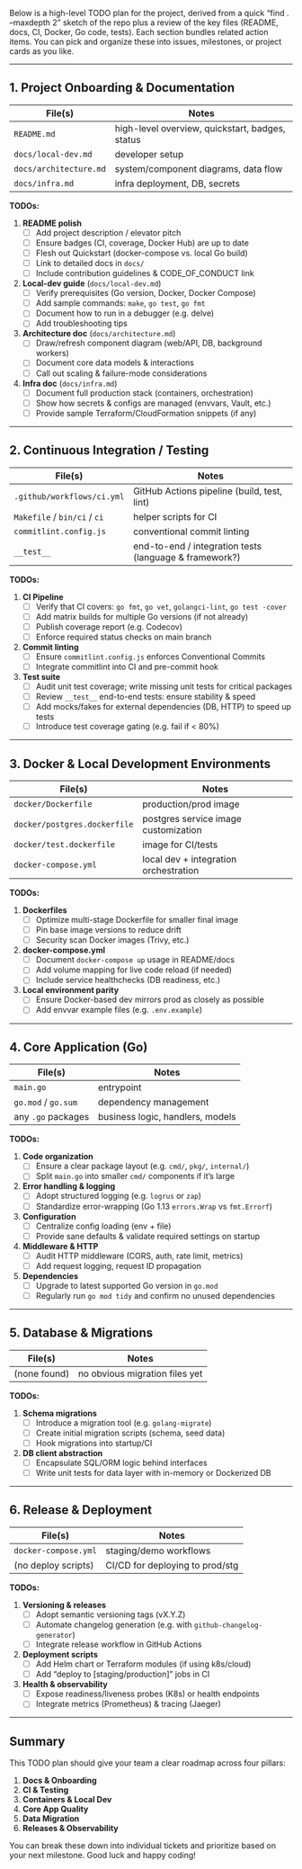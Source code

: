 Below is a high-level TODO plan for the project, derived from a quick “find . –maxdepth 2” sketch of the repo plus a review of the key files (README, docs, CI, Docker, Go code, tests).  Each section bundles related action items.  You can pick and organize these into issues, milestones, or project cards as you like.

---

## 1. Project Onboarding & Documentation

| File(s)                         | Notes                                                             |
|---------------------------------|-------------------------------------------------------------------|
| `README.md`                     | high-level overview, quickstart, badges, status                   |
| `docs/local-dev.md`             | developer setup                                                   |
| `docs/architecture.md`          | system/component diagrams, data flow                             |
| `docs/infra.md`                 | infra deployment, DB, secrets                                     |

**TODOs:**

1. **README polish**  
   - [ ] Add project description / elevator pitch  
   - [ ] Ensure badges (CI, coverage, Docker Hub) are up to date  
   - [ ] Flesh out Quickstart (docker-compose vs. local Go build)  
   - [ ] Link to detailed docs in `docs/`  
   - [ ] Include contribution guidelines & CODE_OF_CONDUCT link  

2. **Local-dev guide** (`docs/local-dev.md`)  
   - [ ] Verify prerequisites (Go version, Docker, Docker Compose)  
   - [ ] Add sample commands: `make`, `go test`, `go fmt`  
   - [ ] Document how to run in a debugger (e.g. delve)  
   - [ ] Add troubleshooting tips  

3. **Architecture doc** (`docs/architecture.md`)  
   - [ ] Draw/refresh component diagram (web/API, DB, background workers)  
   - [ ] Document core data models & interactions  
   - [ ] Call out scaling & failure-mode considerations  

4. **Infra doc** (`docs/infra.md`)  
   - [ ] Document full production stack (containers, orchestration)  
   - [ ] Show how secrets & configs are managed (envvars, Vault, etc.)  
   - [ ] Provide sample Terraform/CloudFormation snippets (if any)  

---

## 2. Continuous Integration / Testing

| File(s)                          | Notes                                                 |
|----------------------------------|-------------------------------------------------------|
| `.github/workflows/ci.yml`       | GitHub Actions pipeline (build, test, lint)           |
| `Makefile` / `bin/ci` / `ci`     | helper scripts for CI                                 |
| `commitlint.config.js`           | conventional commit linting                           |
| `__test__`                       | end-to-end / integration tests (language & framework?) |

**TODOs:**

1. **CI Pipeline**  
   - [ ] Verify that CI covers: `go fmt`, `go vet`, `golangci-lint`, `go test -cover`  
   - [ ] Add matrix builds for multiple Go versions (if not already)  
   - [ ] Publish coverage report (e.g. Codecov)  
   - [ ] Enforce required status checks on main branch  

2. **Commit linting**  
   - [ ] Ensure `commitlint.config.js` enforces Conventional Commits  
   - [ ] Integrate commitlint into CI and pre-commit hook  

3. **Test suite**  
   - [ ] Audit unit test coverage; write missing unit tests for critical packages  
   - [ ] Review `__test__` end-to-end tests: ensure stability & speed  
   - [ ] Add mocks/fakes for external dependencies (DB, HTTP) to speed up tests  
   - [ ] Introduce test coverage gating (e.g. fail if < 80%)  

---

## 3. Docker & Local Development Environments

| File(s)                      | Notes                                         |
|------------------------------|-----------------------------------------------|
| `docker/Dockerfile`          | production/prod image                         |
| `docker/postgres.dockerfile` | postgres service image customization          |
| `docker/test.dockerfile`     | image for CI/tests                            |
| `docker-compose.yml`         | local dev + integration orchestration         |

**TODOs:**

1. **Dockerfiles**  
   - [ ] Optimize multi-stage Dockerfile for smaller final image  
   - [ ] Pin base image versions to reduce drift  
   - [ ] Security scan Docker images (Trivy, etc.)  

2. **docker-compose.yml**  
   - [ ] Document `docker-compose up` usage in README/docs  
   - [ ] Add volume mapping for live code reload (if needed)  
   - [ ] Include service healthchecks (DB readiness, etc.)  

3. **Local environment parity**  
   - [ ] Ensure Docker-based dev mirrors prod as closely as possible  
   - [ ] Add envvar example files (e.g. `.env.example`)  

---

## 4. Core Application (Go)

| File(s)            | Notes                               |
|--------------------|-------------------------------------|
| `main.go`          | entrypoint                          |
| `go.mod` / `go.sum`| dependency management               |
| any `.go` packages | business logic, handlers, models    |

**TODOs:**

1. **Code organization**  
   - [ ] Ensure a clear package layout (e.g. `cmd/`, `pkg/`, `internal/`)  
   - [ ] Split `main.go` into smaller `cmd/` components if it’s large  

2. **Error handling & logging**  
   - [ ] Adopt structured logging (e.g. `logrus` or `zap`)  
   - [ ] Standardize error-wrapping (Go 1.13 `errors.Wrap` vs `fmt.Errorf`)  

3. **Configuration**  
   - [ ] Centralize config loading (env + file)  
   - [ ] Provide sane defaults & validate required settings on startup  

4. **Middleware & HTTP**  
   - [ ] Audit HTTP middleware (CORS, auth, rate limit, metrics)  
   - [ ] Add request logging, request ID propagation  

5. **Dependencies**  
   - [ ] Upgrade to latest supported Go version in `go.mod`  
   - [ ] Regularly run `go mod tidy` and confirm no unused dependencies  

---

## 5. Database & Migrations

| File(s)     | Notes                             |
|-------------|-----------------------------------|
| (none found)| no obvious migration files yet    |

**TODOs:**

1. **Schema migrations**  
   - [ ] Introduce a migration tool (e.g. `golang-migrate`)  
   - [ ] Create initial migration scripts (schema, seed data)  
   - [ ] Hook migrations into startup/CI  

2. **DB client abstraction**  
   - [ ] Encapsulate SQL/ORM logic behind interfaces  
   - [ ] Write unit tests for data layer with in-memory or Dockerized DB  

---

## 6. Release & Deployment

| File(s)                | Notes                              |
|------------------------|------------------------------------|
| `docker-compose.yml`   | staging/demo workflows             |
| (no deploy scripts)    | CI/CD for deploying to prod/stg    |

**TODOs:**

1. **Versioning & releases**  
   - [ ] Adopt semantic versioning tags (vX.Y.Z)  
   - [ ] Automate changelog generation (e.g. with `github-changelog-generator`)  
   - [ ] Integrate release workflow in GitHub Actions  

2. **Deployment scripts**  
   - [ ] Add Helm chart or Terraform modules (if using k8s/cloud)  
   - [ ] Add “deploy to [staging/production]” jobs in CI  

3. **Health & observability**  
   - [ ] Expose readiness/liveness probes (K8s) or health endpoints  
   - [ ] Integrate metrics (Prometheus) & tracing (Jaeger)  

---

## Summary

This TODO plan should give your team a clear roadmap across four pillars:

1. **Docs & Onboarding**  
2. **CI & Testing**  
3. **Containers & Local Dev**  
4. **Core App Quality**  
5. **Data Migration**  
6. **Releases & Observability**

You can break these down into individual tickets and prioritize based on your next milestone. Good luck and happy coding!